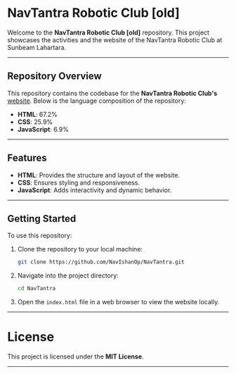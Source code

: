 # NavTantra Robotic Club [old]

Welcome to the **NavTantra Robotic Club [old]** repository. This project showcases the activities and the website of the NavTantra Robotic Club at Sunbeam Lahartara.

---

## Repository Overview

This repository contains the codebase for the **NavTantra Robotic Club's** [website](#). Below is the language composition of the repository:

- **HTML**: 67.2%
- **CSS**: 25.9%
- **JavaScript**: 6.9%

---

## Features

- **HTML**: Provides the structure and layout of the website.
- **CSS**: Ensures styling and responsiveness.
- **JavaScript**: Adds interactivity and dynamic behavior.

---

## Getting Started

To use this repository:

1. Clone the repository to your local machine:
   ```bash
   git clone https://github.com/NavIshanOp/NavTantra.git
   ```
2. Navigate into the project directory:
   ```bash
   cd NavTantra
   ```
3. Open the `index.html` file in a web browser to view the website locally.

---

# License

This project is licensed under the **MIT License**.

---